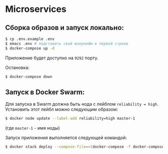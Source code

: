 # Microservices

## Сборка образов и запуск локально:

``` sh
$ cp .env.example .env
$ emacs .env # подставить свой юзернейм в первой строке
$ docker-compose up -d
```

Приложение будет доступно на `9292` порту.

Остановка:

``` sh
$ docker-compose down
```

## Запуск в Docker Swarm:

Для запуска в Swarm должна быть нода с лейблом `reliability = high`. Установить этот лейбл можно следующим образом:

``` sh
$ docker node update --label-add reliability=high master-1
```

(где `master-1` - имя ноды)

Запуск приложения выполняется следующей командой:

``` sh
$ docker stack deploy --compose-file=<(docker-compose -f docker-compose.infra.yml -f docker-compose.yml config 2>/dev/null) DEV
```
